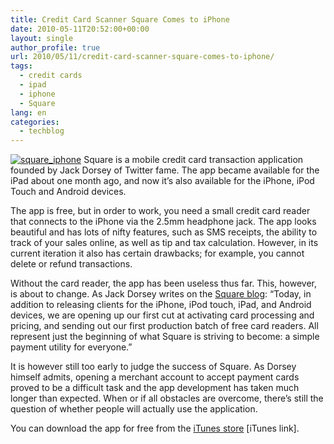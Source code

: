 ```yaml
---
title: Credit Card Scanner Square Comes to iPhone
date: 2010-05-11T20:52:00+00:00
layout: single
author_profile: true
url: 2010/05/11/credit-card-scanner-square-comes-to-iphone/
tags:
  - credit cards
  - ipad
  - iphone
  - Square
lang: en
categories: 
  - techblog
---
```

[![square_iphone](http://lh5.ggpht.com/_vaUVXcmC3OI/S-m8cp69kJI/AAAAAAAACLE/pTkMJVgk4qI/square_iphone_thumb%5B2%5D.jpg?imgmax=800 "square_iphone")](http://lh6.ggpht.com/_vaUVXcmC3OI/S-m8Z9DZ9nI/AAAAAAAACLA/qvFazUAd20k/s1600-h/square_iphone%5B4%5D.jpg) Square is a mobile credit card transaction application founded by Jack Dorsey of Twitter fame. The app became available for the iPad about one month ago, and now it’s also available for the iPhone, iPod Touch and Android devices. 

The app is free, but in order to work, you need a small credit card reader that connects to the iPhone via the 2.5mm headphone jack. The app looks beautiful and has lots of nifty features, such as SMS receipts, the ability to track of your sales online, as well as tip and tax calculation. However, in its current iteration it also has certain drawbacks; for example, you cannot delete or refund transactions. 

Without the card reader, the app has been useless thus far. This, however, is about to change. As Jack Dorsey writes on the [Square blog](https://squareup.com/letters/taking-time): “Today, in addition to releasing clients for the iPhone, iPod touch, iPad, and Android devices, we are opening up our first cut at activating card processing and pricing, and sending out our first production batch of free card readers. All represent just the beginning of what Square is striving to become: a simple payment utility for everyone.” 

It is however still too early to judge the success of Square. As Dorsey himself admits, opening a merchant account to accept payment cards proved to be a difficult task and the app development has taken much longer than expected. When or if all obstacles are overcome, there’s still the question of whether people will actually use the application. 

You can download the app for free from the [iTunes store](http://itunes.apple.com/us/app/square/id335393788?mt=8#) [iTunes link].